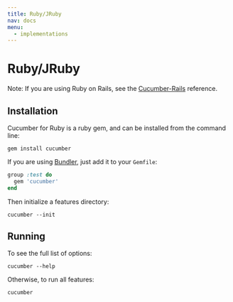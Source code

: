 ```yaml
---
title: Ruby/JRuby
nav: docs
menu:
  - implementations
---
```


# Ruby/JRuby

Note: If you are using Ruby on Rails, see the [Cucumber-Rails](/docs/reference/rails) reference.

## Installation

Cucumber for Ruby is a ruby gem, and can be installed from the command line:

```
gem install cucumber
```

If you are using [Bundler](http://gembundler.com/), just add it to your `Gemfile`:

```ruby
group :test do
  gem 'cucumber'
end
```

Then initialize a features directory:

```
cucumber --init
```

## Running

To see the full list of options:

```
cucumber --help
```

Otherwise, to run all features:

```
cucumber
```
